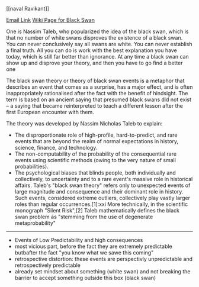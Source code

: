 [[naval Ravikant]]

[Email Link](https://app.smartmailcloud.com/web-share/GXFeIBejMDqtWFDiehLxaXrvEFL2vm3lW3cPbZL5)
[Wiki Page for Black Swan](https://en.wikipedia.org/wiki/Black_swan_theory)

One is Nassim Taleb, who popularized the idea of the black swan, which is that no number of white swans disproves the existence of a black swan. You can never conclusively say all swans are white. You can never establish a final truth. All you can do is work with the best explanation you have today, which is still far better than ignorance. At any time a black swan can show up and disprove your theory, and then you have to go find a better one

The black swan theory or theory of black swan events is a metaphor that describes an event that comes as a surprise, has a major effect, and is often inappropriately rationalised after the fact with the benefit of hindsight. The term is based on an ancient saying that presumed black swans did not exist – a saying that became reinterpreted to teach a different lesson after the first European encounter with them.

The theory was developed by Nassim Nicholas Taleb to explain:
- The disproportionate role of high-profile, hard-to-predict, and rare events that are beyond the realm of normal expectations in history, science, finance, and technology.
- The non-computability of the probability of the consequential rare events using scientific methods (owing to the very nature of small probabilities).
- The psychological biases that blinds people, both individually and collectively, to uncertainty and to a rare event's massive role in historical affairs.
Taleb's "black swan theory" refers only to unexpected events of large magnitude and consequence and their dominant role in history. Such events, considered extreme outliers, collectively play vastly larger roles than regular occurrences.[1]:xxi More technically, in the scientific monograph "Silent Risk",[2] Taleb mathematically defines the black swan problem as "stemming from the use of degenerate metaprobability"

----
- Events of Low Predictability and high consequences
- most vicious part, before the fact they are extremely predictable butbafter the fact "you know what we sawe this coming"
- retrospective distortion: these events are perspectivly unpredictable and retrospectively predictable
- already set mindset about something (white swan) and not breaking the barrier to accept something outside this box (black swan)

